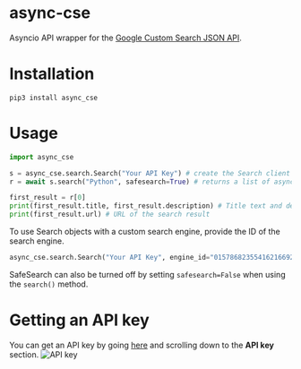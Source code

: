 # async-cse
Asyncio API wrapper for the [Google Custom Search JSON API](https://developers.google.com/custom-search/v1/overview).
# Installation
`pip3 install async_cse`
# Usage
```python
import async_cse

s = async_cse.search.Search("Your API Key") # create the Search client (uses Google by default!)
r = await s.search("Python", safesearch=True) # returns a list of async_cse.search.Result objects

first_result = r[0]
print(first_result.title, first_result.description) # Title text and description
print(first_result.url) # URL of the search result
```
To use Search objects with a custom search engine, provide the ID of the search engine.
```python
async_cse.search.Search("Your API Key", engine_id="015786823554162166929:mywctwj8es4")
```
SafeSearch can also be turned off by setting `safesearch=False` when using the `search()` method.
# Getting an API key
You can get an API key by going [here](https://developers.google.com/custom-search/v1/overview) and scrolling down to the **API key** section.
![API key](https://i.imgur.com/pHXFiI8.png "Getting an API key")
